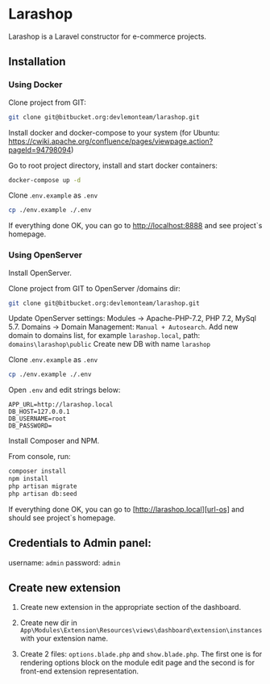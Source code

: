 # Larashop

Larashop is a Laravel constructor for e-commerce projects.  

## Installation
### Using Docker
Clone project from GIT:
```sh
git clone git@bitbucket.org:devlemonteam/larashop.git
```

Install docker and docker-compose to your system (for Ubuntu: https://cwiki.apache.org/confluence/pages/viewpage.action?pageId=94798094)

Go to root project directory, install and start docker containers:
```sh
docker-compose up -d
```

Clone .`env.example` as `.env`
```sh
cp ./env.example ./.env
```

If everything done OK, you can go to [http://localhost:8888][url-docker] and see project`s homepage.

### Using OpenServer
Install OpenServer.

Clone project from GIT to OpenServer /domains dir:
```sh
git clone git@bitbucket.org:devlemonteam/larashop.git
```

Update OpenServer settings: 
Modules -> Apache-PHP-7.2, PHP 7.2, MySql 5.7. 
Domains -> Domain Management: `Manual + Autosearch`. 
Add new domain to domains list, for example `larashop.local`, path: `domains\larashop\public`
Create new DB with name `larashop`

Clone .`env.example` as `.env`
```sh
cp ./env.example ./.env
```

Open `.env` and edit strings below:

```
APP_URL=http://larashop.local
DB_HOST=127.0.0.1
DB_USERNAME=root
DB_PASSWORD=
```

Install Composer and NPM.

From console, run:
```sh
composer install
npm install
php artisan migrate
php artisan db:seed
```

If everything done OK, you can go to [http://larashop.local][url-os] and should see project`s homepage.

## Credentials to Admin panel:
username: `admin`
password: `admin`

[url-docker]: <http://localhost:8888>
[url-os]: <http://larashop.local>

## Create new extension

1. Create new extension in the appropriate section of the dashboard.

2. Create new dir in `App\Modules\Extension\Resources\views\dashboard\extension\instances` with your extension name.

3. Create 2 files: `options.blade.php` and `show.blade.php`. The first one is for rendering options block on the module edit page and the second is for front-end extension representation.
